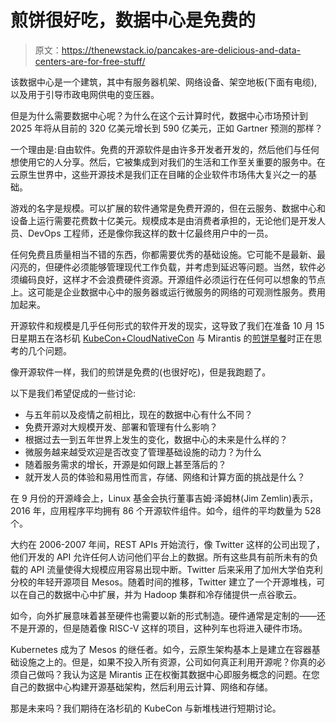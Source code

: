 # 煎饼很好吃，数据中心是免费的

> 原文：<https://thenewstack.io/pancakes-are-delicious-and-data-centers-are-for-free-stuff/>

该数据中心是一个建筑，其中有服务器机架、网络设备、架空地板(下面有电缆),以及用于引导市政电网供电的变压器。

但是为什么需要数据中心呢？为什么在这个云计算时代，数据中心市场预计到 2025 年将从目前的 320 亿美元增长到 590 亿美元，正如 Gartner 预测的那样？

一个理由是:自由软件。免费的开源软件是由许多开发者开发的，然后他们与任何想使用它的人分享。然后，它被集成到对我们的生活和工作至关重要的服务中。在云原生世界中，这些开源技术是我们正在目睹的企业软件市场伟大复兴之一的基础。

游戏的名字是规模。可以扩展的软件通常是免费开源的，但在云服务、数据中心和设备上运行需要花费数十亿美元。规模成本是由消费者承担的，无论他们是开发人员、DevOps 工程师，还是像你我这样的数十亿最终用户中的一员。

任何免费且质量相当不错的东西，你都需要优秀的基础设施。它可能不是最新、最闪亮的，但硬件必须能够管理现代工作负载，并考虑到延迟等问题。当然，软件必须编码良好，这样才不会浪费硬件资源。开源组件必须运行在任何可以想象的节点上。这可能是企业数据中心中的服务器或运行微服务的网络的可观测性服务。费用加起来。

开源软件和规模是几乎任何形式的软件开发的现实，这导致了我们在准备 10 月 15 日星期五在洛杉矶 [KubeCon+CloudNativeCon](https://www.cncf.io/kubecon-cloudnativecon-events/?utm_content=inline-mention) 与 Mirantis 的[煎饼早餐](https://kccncna2021.sched.com/event/lfCW?iframe=no)时正在思考的几个问题。

像开源软件一样，我们的煎饼是免费的(也很好吃)，但是我跑题了。

以下是我们希望促成的一些讨论:

*   与五年前以及疫情之前相比，现在的数据中心有什么不同？
*   免费开源对大规模开发、部署和管理有什么影响？
*   根据过去一到五年世界上发生的变化，数据中心的未来是什么样的？
*   微服务越来越受欢迎是否改变了管理基础设施的动力？为什么
*   随着服务需求的增长，开源是如何跟上甚至落后的？
*   就开发人员的体验和易用性而言，存储、网络和计算方面的挑战是什么？

在 9 月份的开源峰会上，Linux 基金会执行董事吉姆·泽姆林(Jim Zemlin)表示，2016 年，应用程序平均拥有 86 个开源软件组件。如今，组件的平均数量为 528 个。

大约在 2006-2007 年间，REST APIs 开始流行，像 Twitter 这样的公司出现了，他们开发的 API 允许任何人访问他们平台上的数据。所有这些具有前所未有的负载的 API 流量使得大规模应用容易出现中断。Twitter 后来采用了加州大学伯克利分校的年轻开源项目 Mesos。随着时间的推移，Twitter 建立了一个开源堆栈，可以在自己的数据中心中扩展，并为 Hadoop 集群和冷存储提供一点谷歌云。

如今，向外扩展意味着甚至硬件也需要以新的形式制造。硬件通常是定制的——还不是开源的，但是随着像 RISC-V 这样的项目，这种列车也将进入硬件市场。

Kubernetes 成为了 Mesos 的继任者。如今，云原生架构基本上是建立在容器基础设施之上的。但是，如果不投入所有资源，公司如何真正利用开源呢？你真的必须自己做吗？我认为这是 Mirantis 正在权衡其数据中心即服务概念的问题。在您自己的数据中心构建开源基础架构，然后利用云计算、网络和存储。

那是未来吗？我们期待在洛杉矶的 KubeCon 与新堆栈进行短期讨论。

<svg xmlns:xlink="http://www.w3.org/1999/xlink" viewBox="0 0 68 31" version="1.1"><title>Group</title> <desc>Created with Sketch.</desc></svg>